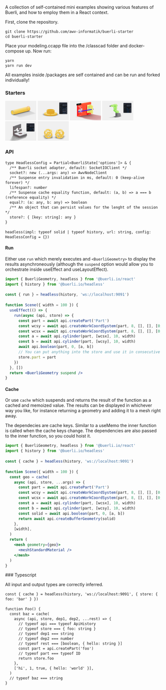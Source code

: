 A collection of self-contained mini examples showing various features of Buerli, and how to employ them in a React context.

First, clone the repository.

```shell
git clone https://github.com/awv-informatik/buerli-starter
cd buerli-starter
```

Place your modeling.ccapp file into the /classcad folder and docker-compose up. Now run:

```shell
yarn
yarn run dev
```

All examples inside /packages are self contained and can be run and forked individually!

### Starters

<p>
  <a href="https://github.com/awv-informatik/buerli-starter/tree/main/packages/with-history-run"><img width="20%" src="packages/with-history-run/thumbnail.jpg" alt="Demo"/></a>
  <a href="https://github.com/awv-informatik/buerli-starter/tree/main/packages/with-history-cache"><img width="20%" src="packages/with-history-cache/thumbnail.jpg" alt="Demo"/></a>
  <a href="https://github.com/awv-informatik/buerli-starter/tree/main/packages/with-history-cache-as1ac214-jsx"><img width="20%" src="packages/with-history-cache-as1ac214-jsx/thumbnail.jpg" alt="Demo"/></a>
  <a href="https://github.com/awv-informatik/buerli-starter/tree/main/packages/with-history-cache-robot"><img width="20%" src="packages/with-history-cache-robot/thumbnail.jpg" alt="Demo"/></a>
  <a href="https://github.com/awv-informatik/buerli-starter/tree/main/packages/with-solid-cache"><img width="20%" src="packages/with-solid-cache/thumbnail.jpg" alt="Demo"/></a>
  <a href="https://github.com/awv-informatik/buerli-starter/tree/main/packages/with-history-solid-reuse"><img width="20%" src="packages/with-solid-cache-reuse/thumbnail.jpg" alt="Demo"/></a>
</p>

### API

```tsx
type HeadlessConfig = Partial<BuerliState['options']> & {
  /** Buerli socket adapter, default: SocketIOClient */
  socket?: new (...args: any) => AwvNodeClient
  /** Suspense entry invalidation in ms, default: 0 (keep-alive forever) */
  lifespan?: number
  /** Suspense cache equality function, default: (a, b) => a === b (reference equality) */
  equal?: (a: any, b: any) => boolean
  /** An object that can persist values for the lenght of the session */
  store?: { [key: string]: any }
}

headless(impl: typeof solid | typeof history, url: string, config: HeadlessConfig = {})
```

#### Run

Either use `run` which merely executes and `<BuerliGeometry>` to display the results asynchroneously (although the `suspend` option would allow you to orchestrate inside useEffect and useLayoutEffect).

```jsx
import { BuerliGeometry, headless } from '@buerli.io/react'
import { history } from '@buerli.io/headless'

const { run } = headless(history, 'ws://localhost:9091')

function Scene({ width = 100 }) {
  useEffect(() => {
    run(async (api, store) => {
      const part = await api.createPart('Part')
      const wcsy = await api.createWorkCoordSystem(part, 8, [], [], [0, width / 3, 0], [Math.PI / 3, 0, 0])
      const wcsx = await api.createWorkCoordSystem(part, 8, [], [], [0, -width / 5, -width / 8], [0, 0, 0])
      const a = await api.cylinder(part, [wcsx], 10, width)
      const b = await api.cylinder(part, [wcsy], 10, width)
      await api.boolean(part, 0, [a, b])
      // You can put anything into the store and use it in consecutive run calls
      store.part = part
    })
  }, [])
  return <BuerliGeometry suspend />
}
```

#### Cache

Or use `cache` which suspends and returns the result of the function as a cached and memoized value. The results can be displayed in whichever way you like, for instance returning a geometry and adding it to a mesh right away.

The dependecies are cache keys. Similar to a useMemo the inner function is called when the cache keys change. The dependencies are also passed to the inner function, so you could hoist it.

```jsx
import { BuerliGeometry, headless } from '@buerli.io/react'
import { history } from '@buerli.io/headless'

const { cache } = headless(history, 'ws://localhost:9091')

function Scene({ width = 100 }) {
  const geo = cache(
    async (api, store, ...args) => {
      const part = await api.createPart('Part')
      const wcsy = await api.createWorkCoordSystem(part, 8, [], [], [0, width / 3, 0], [Math.PI / 3, 0, 0])
      const wcsx = await api.createWorkCoordSystem(part, 8, [], [], [0, -width / 5, -width / 8], [0, 0, 0])
      const a = await api.cylinder(part, [wcsx], 10, width)
      const b = await api.cylinder(part, [wcsy], 10, width)
      const solid = await api.boolean(part, 0, [a, b])
      return await api.createBufferGeometry(solid)
    },
    [width],
  )
  return (
    <mesh geometry={geo}>
      <meshStandardMaterial />
    </mesh>
  )
}
```

### Typescript

All input and output types are correctly inferred.

```tsx
const { cache } = headless(history, 'ws://localhost:9091', { store: { foo: 'bar' } })

function Foo() {
  const baz = cache(
    async (api, store, dep1, dep2, ...rest) => {
      // typeof api === typeof ApiHistory
      // typeof store === { foo: string }
      // typeof dep1 === string
      // typeof dep2 === number
      // typeof rest === [boolean, { hello: string }]
      const part = api.createPart('foo')
      // typeof part === typeof ID
      return store.foo
    },
    ['hi', 1, true, { hello: 'world' }],
  )
  // typeof baz === string
}
```

